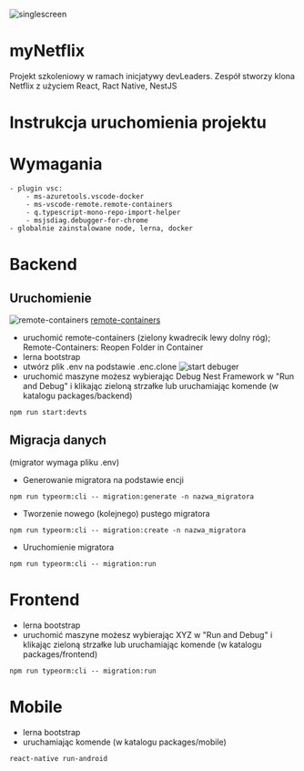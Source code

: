 ![singlescreen](https://user-images.githubusercontent.com/25160664/110238558-8d4af100-7f42-11eb-8e40-946b20793645.png)
# myNetflix
Projekt szkoleniowy w ramach inicjatywy devLeaders. Zespół stworzy klona Netflix z użyciem React, Ract Native, NestJS

# Instrukcja uruchomienia projektu
Wymagania  
======
    - plugin vsc:  
        - ms-azuretools.vscode-docker
        - ms-vscode-remote.remote-containers
        - q.typescript-mono-repo-import-helper
        - msjsdiag.debugger-for-chrome
    - globalnie zainstalowane node, lerna, docker

Backend  
======
Uruchomienie
------
![remote-containers](https://microsoft.github.io/vscode-remote-release/images/remote-dev-status-bar.png)
[remote-containers](https://microsoft.github.io/vscode-remote-release/images/remote-containers-readme.gif)
- uruchomić remote-containers (zielony kwadrecik lewy dolny róg); Remote-Containers: Reopen Folder in Container
- lerna bootstrap
- utwórz plik .env na podstawie .enc.clone
![start debuger](https://code.visualstudio.com/assets/docs/editor/debugging/debugging_hero.png)
- uruchomić maszyne możesz wybierając Debug Nest Framework w "Run and Debug" i klikając zieloną strzałke lub uruchamiając komende (w katalogu packages/backend)
```shell
npm run start:devts
```
Migracja danych
------
(migrator wymaga pliku .env)  
- Generowanie migratora na podstawie encji
```shell
npm run typeorm:cli -- migration:generate -n nazwa_migratora
```
- Tworzenie nowego (kolejnego) pustego migratora
```shell
npm run typeorm:cli -- migration:create -n nazwa_migratora
```
- Uruchomienie migratora
```shell
npm run typeorm:cli -- migration:run
```

Frontend  
======
- lerna bootstrap
- uruchomić maszyne możesz wybierając XYZ w "Run and Debug" i klikając zieloną strzałke lub uruchamiając komende (w katalogu packages/frontend)
```shell
npm run typeorm:cli -- migration:run
```

Mobile  
======
- lerna bootstrap
- uruchamiając komende (w katalogu packages/mobile)
```shell
react-native run-android
```
